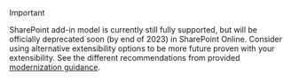 > [!IMPORTANT]
> SharePoint add-in model is currently still fully supported, but will be officially deprecated soon (by end of 2023) in SharePoint Online. Consider using alternative extensibility options to be more future proven with your extensibility. See the different recommendations from provided [modernization guidance](https://learn.microsoft.com/sharepoint/dev/sp-add-ins-modernize/sp-add-in-modernize).
